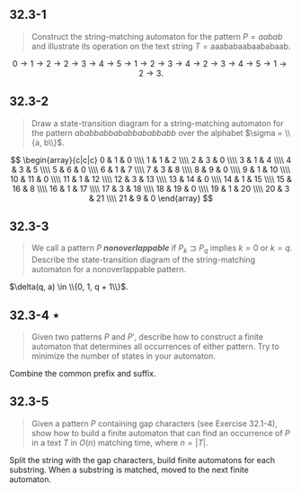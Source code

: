 ## 32.3-1

> Construct the string-matching automaton for the pattern $P = aabab$ and illustrate its operation on the text string $T = \text{aaababaabaababaab}$.

$$0 \rightarrow 1 \rightarrow 2 \rightarrow 2 \rightarrow 3 \rightarrow 4 \rightarrow 5 \rightarrow 1 \rightarrow 2 \rightarrow 3 \rightarrow 4 \rightarrow 2 \rightarrow 3 \rightarrow 4 \rightarrow 5 \rightarrow 1 \rightarrow 2 \rightarrow 3.$$

## 32.3-2

> Draw a state-transition diagram for a string-matching automaton for the pattern
> $ababbabbababbababbabb$ over the alphabet $\sigma = \\{a, b\\}$.

$$
\begin{array}{c|c|c}
 0 &  1 &  0 \\\\
 1 &  1 &  2 \\\\
 2 &  3 &  0 \\\\
 3 &  1 &  4 \\\\
 4 &  3 &  5 \\\\
 5 &  6 &  0 \\\\
 6 &  1 &  7 \\\\
 7 &  3 &  8 \\\\
 8 &  9 &  0 \\\\
 9 &  1 & 10 \\\\
10 & 11 &  0 \\\\
11 &  1 & 12 \\\\
12 &  3 & 13 \\\\
13 & 14 &  0 \\\\
14 &  1 & 15 \\\\
15 & 16 &  8 \\\\
16 &  1 & 17 \\\\
17 &  3 & 18 \\\\
18 & 19 &  0 \\\\
19 &  1 & 20 \\\\
20 &  3 & 21 \\\\
21 &  9 &  0
\end{array}
$$

## 32.3-3

> We call a pattern $P$ **_nonoverlappable_** if $P_k \sqsupset P_q$ implies $k = 0$ or $k = q$. Describe the state-transition diagram of the string-matching automaton for a nonoverlappable pattern.

$\delta(q, a) \in \\{0, 1, q + 1\\}$.

## 32.3-4 $\star$

> Given two patterns $P$ and $P'$, describe how to construct a finite automaton that determines all occurrences of either pattern. Try to minimize the number of states in your automaton.

Combine the common prefix and suffix.

## 32.3-5

> Given a pattern $P$ containing gap characters (see Exercise 32.1-4), show how to build a finite automaton that can find an occurrence of $P$ in a text $T$ in $O(n)$ matching time, where $n = |T|$.

Split the string with the gap characters, build finite automatons for each substring. When a substring is matched, moved to the next finite automaton.
